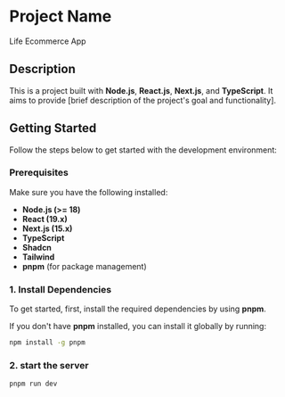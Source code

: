 # Project Name

Life Ecommerce App

## Description

This is a project built with **Node.js**, **React.js**, **Next.js**, and **TypeScript**. It aims to provide [brief description of the project's goal and functionality].

## Getting Started

Follow the steps below to get started with the development environment:

### Prerequisites

Make sure you have the following installed:

- **Node.js (>= 18)**
- **React (19.x)**
- **Next.js (15.x)**
- **TypeScript**
- **Shadcn**
- **Tailwind**
- **pnpm** (for package management)

### 1. Install Dependencies

To get started, first, install the required dependencies by using **pnpm**.

If you don't have **pnpm** installed, you can install it globally by running:

```bash
npm install -g pnpm
```

### 2. start the server

```bash
pnpm run dev
```
